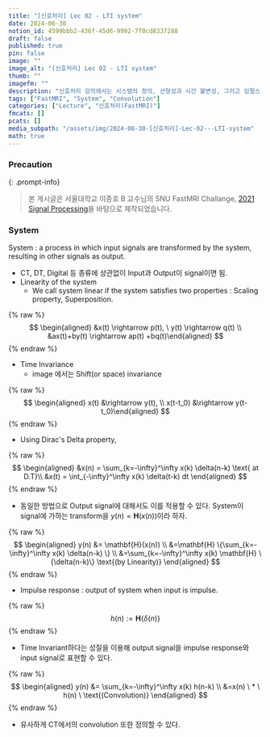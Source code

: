 ```yaml
---
title: "[신호처리] Lec 02 - LTI system"
date: 2024-06-30
notion_id: 4599bbb2-436f-45d6-9992-7f0cd8337288
draft: false
published: true
pin: false
image: ""
image_alt: "[신호처리] Lec 02 - LTI system"
thumb: ""
imagefm: ""
description: "신호처리 강의에서는 시스템의 정의, 선형성과 시간 불변성, 그리고 임펄스 응답의 개념을 다룹니다. 시스템은 입력 신호를 변환하여 출력 신호를 생성하며, 선형 시스템은 스케일링과 중첩의 성질을 만족합니다. 임펄스 응답은 시스템의 입력이 임펄스일 때의 출력이며, 출력 신호는 입력 신호와 임펄스 응답의 컨볼루션으로 표현됩니다."
tags: ["FastMRI", "System", "Convolution"]
categories: ["Lecture", "신호처리(FastMRI)"]
fmcats: []
pcats: []
media_subpath: "/assets/img/2024-06-30-[신호처리]-Lec-02---LTI-system"
math: true
---
```



### Precaution


{: .prompt-info}


> 본 게시글은 서울대학교 이종호 B 교수님의 SNU FastMRI Challange, [2021 Signal Processing](https://www.youtube.com/playlist?list=PLZjIfJn3RN8si1ohhmSoWgH4VYLPwIW84)을 바탕으로 제작되었습니다.


### System


System
: a process in which input signals are transformed by the system, resulting in other signals as output.

- CT, DT, Digital 등 종류에 상관없이 Input과 Output이 signal이면 됨.
- Linearity of the system
	- We call system linear if the system satisfies two properties : Scaling property, Superposition.

{% raw %}
$$
\begin{aligned} &x(t) \rightarrow p(t), \ y(t) \rightarrow q(t) \\ &ax(t)+by(t) \rightarrow ap(t) +bq(t)\end{aligned}
$$
{% endraw %}


- Time Invariance
	- image 에서는 Shift(or space) invariance

{% raw %}
$$
\begin{aligned} x(t) &\rightarrow y(t), \\ x(t-t_0) &\rightarrow y(t-t_0)\end{aligned}
$$
{% endraw %}


- Using Dirac's Delta property,

{% raw %}
$$
\begin{aligned} &x(n) = \sum_{k=-\infty}^\infty x(k) \delta(n-k) \text{ at D.T}\\ &x(t) = \int_{-\infty}^\infty x(k) \delta(t-k) dt \end{aligned}
$$
{% endraw %}


- 동일한 방법으로 Output signal에 대해서도 이를 적용할 수 있다.
System이 signal에 가하는 transform을 $y(n) = \mathbf{H}(x(n))$이라 하자.

{% raw %}
$$
\begin{aligned} y(n) &= \mathbf{H}(x(n)) \\ &=\mathbf{H} \{\sum_{k=-\infty}^\infty x(k) \delta(n-k) \} \\ &=\sum_{k=-\infty}^\infty x(k) \mathbf{H} \{\delta(n-k)\} \text{(by Linearity)} \end{aligned}
$$
{% endraw %}


- Impulse response
: output of system when input is impulse.

{% raw %}
$$
h(n) :=\mathbf{H} \{\delta (n) \}
$$
{% endraw %}


- Time Invariant하다는 성질을 이용해 output signal을 impulse response와 input signal로 표현할 수 있다.

{% raw %}
$$
\begin{aligned} y(n) &= \sum_{k=-\infty}^\infty x(k) h(n-k) \\ &=x(n) \ * \ h(n) \ \text{(Convolution)} \end{aligned}
$$
{% endraw %}


- 유사하게 CT에서의 convolution 또한 정의할 수 있다.

<script>
  window.MathJax = {
    tex: {
      macros: {
        R: "\\mathbb{R}",
        N: "\\mathbb{N}",
        Z: "\\mathbb{Z}",
        Q: "\\mathbb{Q}",
        C: "\\mathbb{C}",
        proj: "\\operatorname{proj}",
        rank: "\\operatorname{rank}",
        im: "\\operatorname{im}",
        dom: "\\operatorname{dom}",
        codom: "\\operatorname{codom}",
        argmax: "\\operatorname*{arg\,max}",
        argmin: "\\operatorname*{arg\,min}",
        "\{": "\\lbrace",
        "\}": "\\rbrace",
        sub: "\\subset",
        sup: "\\supset",
        sube: "\\subseteq",
        supe: "\\supseteq"
      },
      tags: "ams",
      strict: false, 
      inlineMath: [["$", "$"], ["\\(", "\\)"]],
      displayMath: [["$$", "$$"], ["\\[", "\\]"]]
    },
    options: {
      skipHtmlTags: ["script", "noscript", "style", "textarea", "pre"]
    }
  };
</script>
<script async src="https://cdn.jsdelivr.net/npm/mathjax@3/es5/tex-mml-chtml.js"></script>
